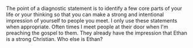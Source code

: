 The point of a diagnostic statement is to identify a few core parts of your life or your thinking so that you can make a strong and intentional impression of yourself to people you meet. I only use these statements when appropriate. Often times I meet people at their door when I'm preaching the gospel to them. They already have the impression that Ethan is a strong Christian. Who else is Ethan?